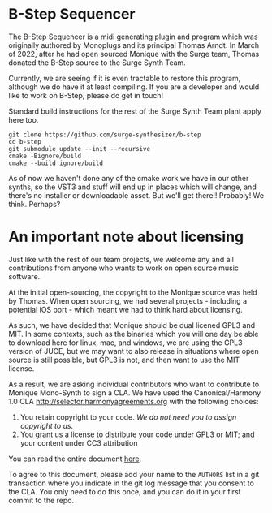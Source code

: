 # B-Step Sequencer

The B-Step Sequencer is a midi generating plugin and program which was originally authored by
Monoplugs and its principal Thomas Arndt. In March of 2022, after he had open sourced Monique
with the Surge team, Thomas donated the B-Step source to the Surge Synth Team.

Currently, we are seeing if it is even tractable to restore this program, although we do
have it at least compiling. If you are a developer and would like to work on B-Step, please
do get in touch!

Standard build instructions for the rest of the Surge Synth Team plant apply here too.

```
git clone https://github.com/surge-synthesizer/b-step
cd b-step
git submodule update --init --recursive
cmake -Bignore/build 
cmake --build ignore/build
```

As of now we haven't done any of the cmake work we have in our other synths, so the
VST3 and stuff will end up in places which will change, and there's no installer
or downloadable asset. But we'll get there!! Probably! We think. Perhaps?

# An important note about licensing

Just like with the rest of our team projects, we welcome any and all contributions from anyone who wants
to work on open source music software.

At the initial open-sourcing, the copyright to the Monique source was held by Thomas. When open sourcing,
we had several projects - including a potential iOS port - which meant we had to think hard about licensing.

As such, we have decided that Monique should be dual licened GPL3 and MIT. In some contexts, such as the
binaries which you will one day be able to download here for linux, mac, and windows, we are using the GPL3
version of JUCE, but we may want to also release in situations where open source is still possible, but GPL3
is not, and then want to use the MIT license.

As a result, we are asking individual contributors who want to contribute to Monique Mono-Synth to sign a CLA.
We have used the Canonical/Harmony 1.0 CLA http://selector.harmonyagreements.org with the following choices:

1. You retain copyright to your code. *We do not need you to assign copyright to us*.
2. You grant us a license to distribute your code under GPL3 or MIT; and your content under CC3 attribution

You can read the entire document [here](BStepCLA.pdf).

To agree to this document,
please add your name to the `AUTHORS` list in a git transaction where you indicate in the git log message
that you consent to the CLA. You only need to do this once, and you can do it in your first commit to the repo.
